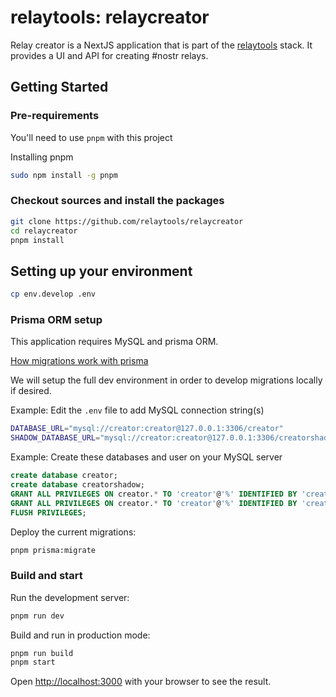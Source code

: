 # relaytools: relaycreator

Relay creator is a NextJS application that is part of the [relaytools](https://github.com/relaytools) stack.
It provides a UI and API for creating #nostr relays.

## Getting Started

### Pre-requirements

You'll need to use `pnpm` with this project

Installing pnpm
```bash
sudo npm install -g pnpm
```

### Checkout sources and install the packages
```bash
git clone https://github.com/relaytools/relaycreator
cd relaycreator
pnpm install
```

## Setting up your environment

```bash
cp env.develop .env
```

### Prisma ORM setup

This application requires MySQL and prisma ORM.

[How migrations work with prisma](https://www.prisma.io/docs/orm/prisma-migrate/workflows/development-and-production)

We will setup the full dev environment in order to develop migrations locally if desired.

Example: Edit the `.env` file to add MySQL connection string(s)
```bash
DATABASE_URL="mysql://creator:creator@127.0.0.1:3306/creator"
SHADOW_DATABASE_URL="mysql://creator:creator@127.0.0.1:3306/creatorshadow"
```

Example: Create these databases and user on your MySQL server
```sql
create database creator;
create database creatorshadow;
GRANT ALL PRIVILEGES ON creator.* TO 'creator'@'%' IDENTIFIED BY 'creator';
GRANT ALL PRIVILEGES ON creator.* TO 'creator'@'%' IDENTIFIED BY 'creator';
FLUSH PRIVILEGES;
```

Deploy the current migrations:
```bash
pnpm prisma:migrate
```

### Build and start

Run the development server:

```bash
pnpm run dev
```

Build and run in production mode:

```bash
pnpm run build
pnpm start
```

Open [http://localhost:3000](http://localhost:3000) with your browser to see the result.